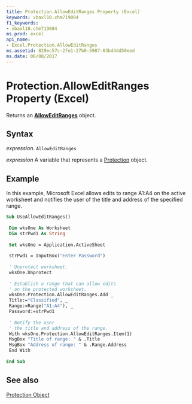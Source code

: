 ```yaml
---
title: Protection.AllowEditRanges Property (Excel)
keywords: vbaxl10.chm719084
f1_keywords:
- vbaxl10.chm719084
ms.prod: excel
api_name:
- Excel.Protection.AllowEditRanges
ms.assetid: 829ec57c-2fe1-27b0-5987-83bd4dd50eed
ms.date: 06/08/2017
---
```



# Protection.AllowEditRanges Property (Excel)

Returns an  **[AllowEditRanges](Excel.AllowEditRanges.md)** object.


## Syntax

 _expression_. `AllowEditRanges`

 _expression_ A variable that represents a [Protection](./Excel.Protection.md) object.


## Example

In this example, Microsoft Excel allows edits to range A1:A4 on the active worksheet and notifies the user of the title and address of the specified range.


```vb
Sub UseAllowEditRanges() 
 
 Dim wksOne As Worksheet 
 Dim strPwd1 As String 
 
 Set wksOne = Application.ActiveSheet 
 
 strPwd1 = InputBox("Enter Password") 
 
 ' Unprotect worksheet. 
 wksOne.Unprotect 
 
 ' Establish a range that can allow edits 
 ' on the protected worksheet. 
 wksOne.Protection.AllowEditRanges.Add _ 
 Title:="Classified", _ 
 Range:=Range("A1:A4"), _ 
 Password:=strPwd1 
 
 ' Notify the user 
 ' the title and address of the range. 
 With wksOne.Protection.AllowEditRanges.Item(1) 
 MsgBox "Title of range: " & .Title 
 MsgBox "Address of range: " & .Range.Address 
 End With 
 
End Sub
```


## See also


[Protection Object](Excel.Protection.md)

